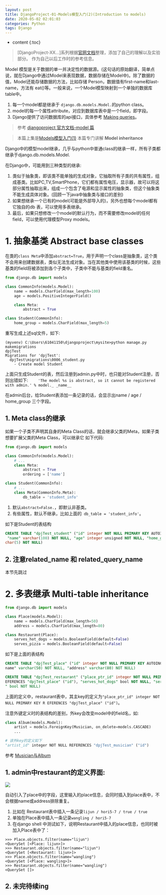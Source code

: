 ```yaml
---
layout: post
title: DjangoProject-01-Models模型入门(2)(Introduction to models)
date: 2020-05-02 02:01:03
categories: Python
tags: Django
---
```

* content
{:toc}

> [DjangoProject-XX...]系列根据[官网文档](https://docs.djangoproject.com/en/1.11/)整理，添加了自己的理解以及实验部分。
> 作为自己以后工作时的参考信息。


Model 模型是关于数据的单一并决定性的数据源。(这句话的原始翻译，简单点说，就在Django中通过Model来表现数据，数据存储在Model中)。除了数据的值，Model还能存储数据的方法，比如存储 Person，数据值有first-name和last-name，方法有 eat()等。一般来说，一个Model模型映射到一个单独的数据库table中。
1. 每一个model都是继承于 `django.db.models.Model.`的python class。
2. model的每一个属性attribute，对应到数据库表中是一个field，即字段。
3. Django提供了访问数据库的api接口，具体参考 [Making queries](https://docs.djangoproject.com/en/1.11/topics/db/queries/)。

> 参考 [djangoproject 官方文档-model 篇](https://docs.djangoproject.com/en/1.11/topics/db/models/#)

>本篇上集是[Models模型入门(1)](https://utanesuke0612.github.io/2017/08/16/DjangoProject_01/)
>本篇专门讲解 **Model inheritance**

Django中的模型model继承，几乎与python中普通class的继承一样，所有子类都继承于django.db.models.Model.

在Django中，可能用到三种类型的继承:
1. 类似于抽象类，即该类不能单独的生成对象，它抽取所有子类的共有属性，组成基类。比如PC,TV,SmartPhone，它们都有属性电压，显示器，故可以将这部分属性抽取出来，组成一个包含了电源和显示属性的抽象类，但这个抽象类不能生成具体对象。(回顾一下java中抽象类与接口的差别)
2. 如果想继承一个已有的model(可能是外部导入的)，另外也想每个model都有它独自的db 表，可以使用多表继承。
3. 最后，如果只想修改一个model的默认行为，而不需要修改model的任何field，可以使用代理模型Proxy models。

# 1. 抽象基类 Abstract base classes

在类的`class Meta`中添加`abstract=True`，用于声明一个class是抽象类，这个类不会用来创建数据表，类似无法生成对象。当在其他类中使用该基类的时候，这些基类的field将被添加到各个子类中，子类中不能与基类的field重名。

```python
from django.db import models

class CommonInfo(models.Model):
    name = models.CharField(max_length=100)
    age = models.PositiveIntegerField()

    class Meta:
        abstract = True

class Student(CommonInfo):
    home_group = models.CharField(max_length=5)

```
重写生成上述sql文件，如下:

```
(myvenv) C:\Users\61041150\djangoproject\mysite>python manage.py makemigrations
dpjTest
Migrations for 'dpjTest':
  dpjTest\migrations\0006_student.py
    - Create model Student

```
上面只生成Student的表，然后注册到admin.py中时，也只能对Student注册，否则出错如下:
`    'The model %s is abstract, so it cannot be registered with admin.' % model._
_name__`

在admin后台，给Student表添加一条记录的话，会显示出name / age / home_group 三个字段。



## 1. Meta class的继承

如果一个子类不声明其自身的Meta Class的话，就会继承父类的Meta，如果子类想要扩展父类的Meta Class，可以继承它
如下代码:

```python
from django.db import models

class CommonInfo(models.Model):
    # ...
    class Meta:
        abstract = True
        ordering = ['name']

class Student(CommonInfo):
    # ...
    class Meta(CommonInfo.Meta):
        db_table = 'student_info'

```
1. 默认`abstract=False.`，即默认非基类。
2. 有些属性，默认不继承，比如上面的` db_table = 'student_info'`。

如下是Student的表结构
```sql
CREATE TABLE "dpjTest_student" ("id" integer NOT NULL PRIMARY KEY AUTOINCREMENT,
 "name" varchar(100) NOT NULL, "age" integer unsigned NOT NULL, "home_group" var
char(5) NOT NULL)
```

## 2. 注意related_name 和 related_query_name
本节先跳过


# 2. 多表继承 Multi-table inheritance

```python
from django.db import models

class Place(models.Model):
    name = models.CharField(max_length=50)
    address = models.CharField(max_length=80)

class Restaurant(Place):
    serves_hot_dogs = models.BooleanField(default=False)
    serves_pizza = models.BooleanField(default=False)
```

如下是上面的表结构
```sql
CREATE TABLE "dpjTest_place" ("id" integer NOT NULL PRIMARY KEY AUTOINCREMENT, "
name" varchar(50) NOT NULL, "address" varchar(80) NOT NULL)

CREATE TABLE "dpjTest_restaurant" ("place_ptr_id" integer NOT NULL PRIMARY KEY R
EFERENCES "dpjTest_place" ("id"), "serves_hot_dogs" bool NOT NULL, "serves_pizza
" bool NOT NULL)
```

上面的定义中，restaurant表中，其主key的定义为`"place_ptr_id" integer NOT NULL PRIMARY KEY R
EFERENCES "dpjTest_place" ("id")`。

注意外键定义时的表结构的差别，外key会改变model中的field名，如:
```python
class Album(models.Model):
    artist = models.ForeignKey(Musician, on_delete=models.CASCADE)
    ...

# 该外key的定义如下
"artist_id" integer NOT NULL REFERENCES "dpjTest_musician" ("id")
```
参考 [Musician与Album](https://utanesuke0612.github.io/2017/08/16/DjangoSample_01/#4-观察实际sqlite3中数据库表的结构)

## 1. admin中restaurant的定义界面:

![](assets/DjangoProject-Models-1-79f55.png)

自动引入了place中的字段，这里输入的place信息，会同时插入到place表中，不会根据name或address排除重复。
1. 比如在 Restaurant表中插入一条记录`lijun / hori5-7 / true / true`
2. 单独在Place表中插入一条记录`wangling / hori5-7`
3. 在django shell 中测试如下，说明Restaurant中插入的place信息，也同时被加入Place表中了：

```
>>> Place.objects.filter(name="lijun")
<QuerySet [<Place: lijun>]>
>>> Restaurant.objects.filter(name="lijun")
<QuerySet [<Restaurant: lijun>]>
>>> Place.objects.filter(name="wangling")
<QuerySet [<Place: wangling>]>
>>> Restaurant.objects.filter(name="wangling")
<QuerySet []>
```


## 2. 未完待续ing

